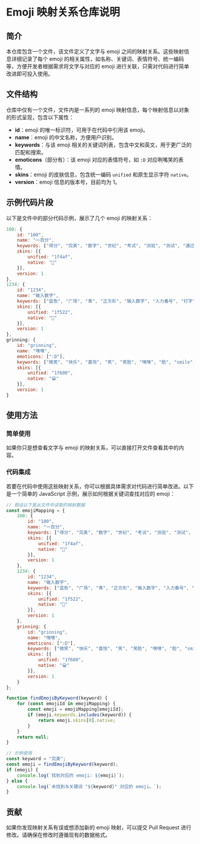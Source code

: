 # Emoji 映射关系仓库说明

## 简介
本仓库包含一个文件，该文件定义了文字与 emoji 之间的映射关系。这些映射信息详细记录了每个 emoji 的相关属性，如名称、关键词、表情符号、统一编码等，方便开发者根据需求将文字与对应的 emoji 进行关联，只需对代码进行简单改进即可投入使用。

## 文件结构
仓库中仅有一个文件，文件内是一系列的 emoji 映射信息，每个映射信息以对象的形式呈现，包含以下属性：
- **id**：emoji 的唯一标识符，可用于在代码中引用该 emoji。
- **name**：emoji 的中文名称，方便用户识别。
- **keywords**：与该 emoji 相关的关键词列表，包含中文和英文，用于更广泛的匹配和搜索。
- **emoticons**（部分有）：该 emoji 对应的表情符号，如 `:D` 对应咧嘴笑的表情。
- **skins**：emoji 的皮肤信息，包含统一编码 `unified` 和原生显示字符 `native`。
- **version**：emoji 信息的版本号，目前均为 1。

## 示例代码片段
以下是文件中的部分代码示例，展示了几个 emoji 的映射关系：
```javascript
100: {
    id: "100",
    name: "一百分",
    keywords: ["得分", "完美", "数字", "世纪", "考试", "测验", "测试", "通过", "百分点", "一百分", "满分", "100", "score", "perfect", "numbers", "century", "exam", "quiz", "test", "pass"],
    skins: [{
        unified: "1f4af",
        native: "💯"
    }],
    version: 1
},
1234: {
    id: "1234",
    name: "输入数字",
    keywords: ["蓝色", "广场", "青", "正方形", "输入数字", "入力番号", "打字", "1234", "blue", "square"],
    skins: [{
        unified: "1f522",
        native: "🔢"
    }],
    version: 1
},
grinning: {
    id: "grinning",
    name: "嘿嘿",
    emoticons: [":D"],
    keywords: ["微笑", "快乐", "喜悦", "笑", "笑脸", "嘿嘿", "脸", "smile", "happy", "joy", ":D", "grin", ":d", "：D", "d", ": D", "Grin"],
    skins: [{
        unified: "1f600",
        native: "😀"
    }],
    version: 1
}
```

## 使用方法
### 简单使用
如果你只是想查看文字与 emoji 的映射关系，可以直接打开文件查看其中的内容。

### 代码集成
若要在代码中使用这些映射关系，你可以根据具体需求对代码进行简单改进。以下是一个简单的 JavaScript 示例，展示如何根据关键词查找对应的 emoji：
```javascript
// 假设以下是从文件中读取的映射数据
const emojiMapping = {
    100: {
        id: "100",
        name: "一百分",
        keywords: ["得分", "完美", "数字", "世纪", "考试", "测验", "测试", "通过", "百分点", "一百分", "满分", "100", "score", "perfect", "numbers", "century", "exam", "quiz", "test", "pass"],
        skins: [{
            unified: "1f4af",
            native: "💯"
        }],
        version: 1
    },
    1234: {
        id: "1234",
        name: "输入数字",
        keywords: ["蓝色", "广场", "青", "正方形", "输入数字", "入力番号", "打字", "1234", "blue", "square"],
        skins: [{
            unified: "1f522",
            native: "🔢"
        }],
        version: 1
    },
    grinning: {
        id: "grinning",
        name: "嘿嘿",
        emoticons: [":D"],
        keywords: ["微笑", "快乐", "喜悦", "笑", "笑脸", "嘿嘿", "脸", "smile", "happy", "joy", ":D", "grin", ":d", "：D", "d", ": D", "Grin"],
        skins: [{
            unified: "1f600",
            native: "😀"
        }],
        version: 1
    }
};

function findEmojiByKeyword(keyword) {
    for (const emojiId in emojiMapping) {
        const emoji = emojiMapping[emojiId];
        if (emoji.keywords.includes(keyword)) {
            return emoji.skins[0].native;
        }
    }
    return null;
}

// 示例使用
const keyword = "完美";
const emoji = findEmojiByKeyword(keyword);
if (emoji) {
    console.log(`找到对应的 emoji: ${emoji}`);
} else {
    console.log(`未找到与关键词 "${keyword}" 对应的 emoji。`);
}
```

## 贡献
如果你发现映射关系有误或想添加新的 emoji 映射，可以提交 Pull Request 进行修改。请确保在修改时遵循现有的数据格式。

